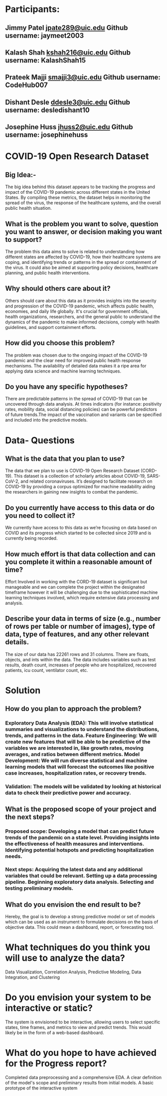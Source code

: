 # Participants:
## Jimmy Patel jpate289@uic.edu Github username: jaymeet2003
## Kalash Shah kshah216@uic.edu Github username: KalashShah15
## Prateek Majji smajji3@uic.edu Github username: CodeHub007
## Dishant Desle ddesle3@uic.edu Github username: desledishant10
## Josephine Huss jhuss2@uic.edu Github username: josephinehuss

# COVID-19 Open Research Dataset
## Big Idea:- 
The big idea behind this dataset appears to be tracking the progress and impact of the COVID-19 pandemic across different states in the United States. By compiling these metrics, the dataset helps in monitoring the spread of the virus, the response of the
healthcare systems, and the overall public health situation.

## What is the problem you want to solve, question you want to answer, or decision making you want to support?
The problem this data aims to solve is related to understanding how different states are affected by COVID-19, how their healthcare
systems are coping, and identifying trends or patterns in the spread or containment of the virus. It could also be aimed at supporting
policy decisions, healthcare planning, and public health interventions.

## Why should others care about it?
Others should care about this data as it provides insights into the severity and progression of the COVID-19 pandemic, which affects
public health, economies, and daily life globally. It's crucial for government officials, health organizations, researchers, and the general
public to understand the dynamics of the pandemic to make informed decisions, comply with health guidelines, and support containment
efforts.

## How did you choose this problem? 
The problem was chosen due to the ongoing impact of the COVID-19 pandemic and the clear
need for improved public health response mechanisms. The availability of detailed data makes it a ripe area for applying data science
and machine learning techniques.

## Do you have any specific hypotheses? 
There are predictable patterns in the spread of COVID-19 that can be uncovered through
data analysis. At times indicators (for instance: positivity rates, mobility data, social distancing policies) can be powerful predictors of
future trends.The impact of the vaccination and variants can be specified and included into the predictive models.

# Data- Questions

## What is the data that you plan to use?
The data that we plan to use is COVID-19 Open Research Dataset (CORD-19). This dataset is a collection of
scholarly articles about COVID-19, SARS-CoV-2, and related coronaviruses. It’s designed to facilitate
research on COVID-19 by providing a corpus optimized for machine readability aiding the researchers in
gaining new insights to combat the pandemic.

## Do you currently have access to this data or do you need to collect it?
We currently have access to this data as we’re focusing on data based on COVID and its progress which
started to be collected since 2019 and is currently being recorded.

## How much effort is that data collection and can you complete it within a reasonable amount of time?
Effort Involved in working with the CORD-19 dataset is significant but manageable and we can complete
the project within the designated timeframe however it will be challenging due to the sophisticated
machine learning techniques involved, which require extensive data processing and analysis.

## Describe your data in terms of size (e.g., number of rows per table or number of images), type of data, type of features, and any other relevant details.
The size of our data has 22261 rows and 31 columns. There are floats, objects, and ints within the data.
The data includes variables such as test results, death count, increases of people who are hospitalized,
recovered patients, icu count, ventilator count, etc.

# Solution

## How do you plan to approach the problem?
### Exploratory Data Analysis (EDA): This will involve statistical summaries and visualizations to understand the distributions, trends, and patterns in the data. Feature Engineering: We will create new features that will be able to be predictive of the variables we are interested in, like growth rates, moving averages, and ratios between different metrics. Model Development: We will run diverse statistical and machine learning models that will forecast the outcomes like positive case increases, hospitalization rates, or recovery trends. 
### Validation: The models will be validated by looking at historical data to check their predictive power and accuracy.

## What is the proposed scope of your project and the next steps?
### Proposed scope: Developing a model that can predict future trends of the pandemic on a state level. Providing insights into the effectiveness of health measures and interventions. Identifying potential hotspots and predicting hospitalization needs.
### Next steps: Acquiring the latest data and any additional variables that could be relevant. Setting up a data processing pipeline. Beginning exploratory data analysis. Selecting and testing preliminary models.

## What do you envision the end result to be?
Hereby, the goal is to develop a strong predictive model or set of models which can be used as an instrument to formulate decisions on
the basis of objective data. This could mean a dashboard, report, or forecasting tool.

# What techniques do you think you will use to analyze the data?
Data Visualization, Correlation Analysis, Predictive Modeling, Data Integration, and Clustering

# Do you envision your system to be interactive or static?
The system is envisioned to be interactive, allowing users to select specific states, time frames, and metrics to view and predict trends.
This would likely be in the form of a web-based dashboard.

# What do you hope to have achieved for the Progress report?
Completed data preprocessing and a comprehensive EDA. A clear definition of the model's scope and preliminary results from initial
models. A basic prototype of the interactive system